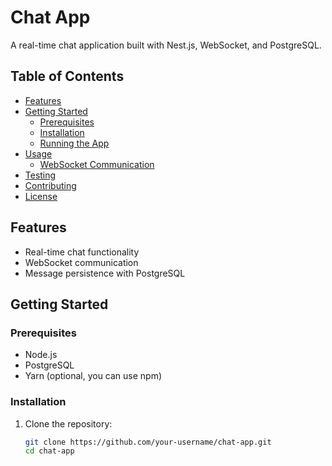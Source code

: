 # Chat App

A real-time chat application built with Nest.js, WebSocket, and PostgreSQL.

## Table of Contents

- [Features](#features)
- [Getting Started](#getting-started)
  - [Prerequisites](#prerequisites)
  - [Installation](#installation)
  - [Running the App](#running-the-app)
- [Usage](#usage)
  - [WebSocket Communication](#websocket-communication)
- [Testing](#testing)
- [Contributing](#contributing)
- [License](#license)

## Features

- Real-time chat functionality
- WebSocket communication
- Message persistence with PostgreSQL

## Getting Started

### Prerequisites

- Node.js
- PostgreSQL
- Yarn (optional, you can use npm)

### Installation

1. Clone the repository:

   ```bash
   git clone https://github.com/your-username/chat-app.git
   cd chat-app
